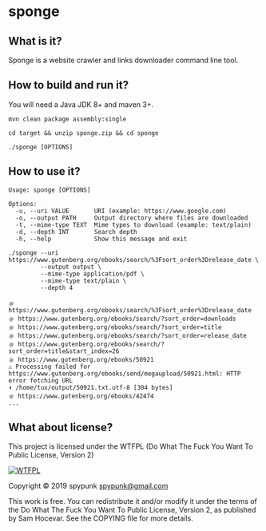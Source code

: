 # sponge
## What is it?
Sponge is a website crawler and links downloader command line tool.
## How to build and run it?
You will need a Java JDK 8+ and maven 3+.
~~~
mvn clean package assembly:single

cd target && unzip sponge.zip && cd sponge

./sponge [OPTIONS]
~~~
## How to use it?
~~~
Usage: sponge [OPTIONS]

Options:
  -u, --uri VALUE       URI (example: https://www.google.com)
  -o, --output PATH     Output directory where files are downloaded
  -t, --mime-type TEXT  Mime types to download (example: text/plain)
  -d, --depth INT       Search depth
  -h, --help            Show this message and exit
~~~
~~~
./sponge --uri https://www.gutenberg.org/ebooks/search/%3Fsort_order%3Drelease_date \
         --output output \
         --mime-type application/pdf \
         --mime-type text/plain \
         --depth 4

﹫ https://www.gutenberg.org/ebooks/search/%3Fsort_order%3Drelease_date
﹫ https://www.gutenberg.org/ebooks/search/?sort_order=downloads
﹫ https://www.gutenberg.org/ebooks/search/?sort_order=title
﹫ https://www.gutenberg.org/ebooks/search/?sort_order=release_date
﹫ https://www.gutenberg.org/ebooks/search/?sort_order=title&start_index=26
﹫ https://www.gutenberg.org/ebooks/50921
⚠ Processing failed for https://www.gutenberg.org/ebooks/send/megaupload/50921.html: HTTP error fetching URL
⬇ /home/tux/output/50921.txt.utf-8 [304 bytes]
﹫ https://www.gutenberg.org/ebooks/42474
...
~~~
## What about license?
This project is licensed under the WTFPL (Do What The Fuck You Want To Public License, Version 2)

[![WTFPL](http://www.wtfpl.net/wp-content/uploads/2012/12/logo-220x1601.png)](http://www.wtfpl.net/)

Copyright © 2019 spypunk [spypunk@gmail.com](mailto:spypunk@gmail.com)

This work is free. You can redistribute it and/or modify it under the terms of the Do What The Fuck You Want To Public License, Version 2, as published by Sam Hocevar. See the COPYING file for more details.